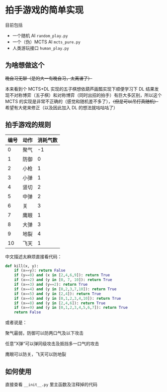 # 拍手游戏的简单实现

目前包括

- 一个随机 AI ``random_play.py``
- 一个（伪）MCTS AI ``mcts_pure.py``
- 人类游玩接口 ``human_play.py``



## 为啥想做这个

~~晚自习无聊（是的大一有晚自习，太离谱了）~~

本来看到个 MCTS+DL 实现的五子棋想依葫芦画瓢实现下顺便学习下 DL 结果发现不对称博弈（五子棋）和对称博弈（同时出招的拍手）有巨大多区别，所以这个 MCTS 的实现是非常不正确的（感觉和随机差不多了），~~（但是可以吊打真随机）~~ 希望有大佬来修正（以及因此加入 DL 的想法就咕咕咕了）



## 拍手游戏的规则

| 编号 | 动作 | 消耗气数 |
| ---- | ---- | -------- |
| 0    | 聚气 | -1       |
| 1    | 防御 | 0        |
| 2    | 小枪 | 1        |
| 3    | 小弹 | 1        |
| 4    | 竖切 | 2        |
| 5    | 中弹 | 2        |
| 6    | 关   | 3        |
| 7    | 鹰眼 | 1        |
| 8    | 大弹 | 3        |
| 9    | 地裂 | 4        |
| 10   | 飞天 | 1        |

中文描述太麻烦直接看代码：

```python
def kill(x, y):
    if (x==y): return False
    if (y==0) and (x in [2,4,6,9]): return True
    if (x==2) and (y in [0, 7, 10]): return True
    if (x==3) and (y==2): return True
    if (x==4) and (y in [0,2,3,7,10]): return True
    if (x==5) and (y in [2,4]): return True
    if (x==6) and (y in [0,1,2,3,4,10]): return True
    if (x==8) and (y in [2,4,6]): return True
    if (x==9) and (y in [0,1,2,3,4,5,6,7]): return True
    return False
```

或者说是：

聚气最弱，防御可以防两口气及以下攻击

任意”X弹“可以弹同级攻击及抵挡多一口气的攻击

鹰眼可以防关，飞天可以防地裂



## 如何使用

直接查看 ``__init__.py`` 里主函数及注释掉的代码

